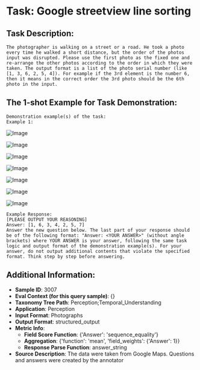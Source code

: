 # Task: Google streetview line sorting

## Task Description:

```
The photographer is walking on a street or a road. He took a photo every time he walked a short distance, but the order of the photos input was disrupted. Please use the first photo as the fixed one and re-arrange the other photos according to the order in which they were taken. The output format is a list of the photo serial number (like [1, 3, 6, 2, 5, 4]). For example if the 3rd element is the number 6, then it means in the correct order the 3rd photo should be the 6th photo in the input.
```

## The 1-shot Example for Task Demonstration:

```
Demonstration example(s) of the task:
Example 1:
```

![Image](1-1.png)

![Image](1-5.png)

![Image](1-3.png)

![Image](1-4.png)

![Image](1-6.png)

![Image](1-2.png)

![Image](1-7.png)

```
Example Response:
[PLEASE OUTPUT YOUR REASONING]
Answer: [1, 6, 3, 4, 2, 5, 7]
Answer the new question below. The last part of your response should be of the following format: "Answer: <YOUR ANSWER>" (without angle brackets) where YOUR ANSWER is your answer, following the same task logic and output format of the demonstration example(s). For your answer, do not output additional contents that violate the specified format. Think step by step before answering.
```

## Additional Information:

- **Sample ID**: 3007
- **Eval Context (for this query sample)**: {}
- **Taxonomy Tree Path**: Perception;Temporal_Understanding
- **Application**: Perception
- **Input Format**: Photographs
- **Output Format**: structured_output
- **Metric Info**:
  - **Field Score Function**: {'Answer': 'sequence_equality'}
  - **Aggregation**: {'function': 'mean', 'field_weights': {'Answer': 1}}
  - **Response Parse Function**: answer_string
- **Source Description**: The data were taken from Google Maps. Questions and answers were created by the annotator
